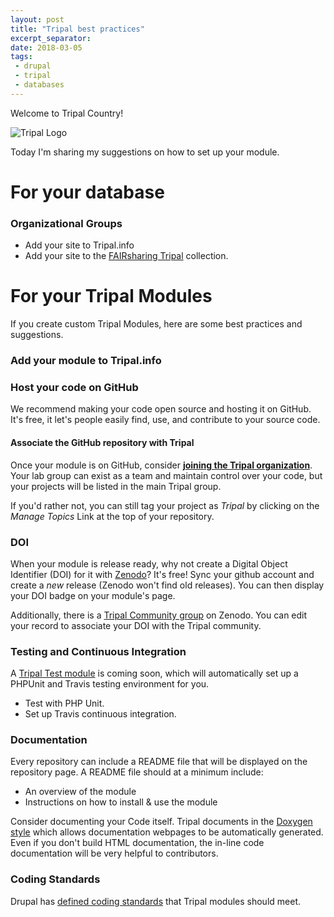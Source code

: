 ```yaml
---
layout: post
title: "Tripal best practices"
excerpt_separator: 
date: 2018-03-05
tags: 
 - drupal
 - tripal
 - databases
---
```


Welcome to Tripal Country!

![Tripal Logo](/gatsby_profile/img/TripalLogo_dark.png)

Today I'm sharing my suggestions on how to set up your module.




# For your database

### Organizational Groups

* Add your site to Tripal.info
* Add your site to the [FAIRsharing Tripal](https://fairsharing.org/collection/Tripal) collection.


# For your Tripal Modules

If you create custom Tripal Modules, here are some best practices and suggestions.

### Add your module to Tripal.info


### Host your code on GitHub

We recommend making your code open source and hosting it on GitHub.  It's free, it let's people easily find, use, and contribute to your source code.


#### Associate the GitHub repository with Tripal

Once your module is on GitHub, consider [**joining the Tripal organization**](https://github.com/tripal/).  Your lab group can exist as a team and maintain control over your code, but your projects will be listed in the main Tripal group.

If you'd rather not, you can still tag your project as *Tripal* by clicking on the *Manage Topics* Link at the top of your repository. 

### DOI

When your module is release ready, why not create a Digital Object Identifier (DOI) for it with [Zenodo](https://zenodo.org/)?  It's free!  Sync your github account and create a *new* release (Zenodo won't find old releases).  You can then display your DOI badge on your module's page.

Additionally, there is a [Tripal Community group](https://zenodo.org/communities/tripal/) on Zenodo.  You can edit your record to associate your DOI with the Tripal community. 


### Testing and Continuous Integration

A [Tripal Test module](https://github.com/statonlab/TripalTestSuite) is coming soon, which will automatically set up a PHPUnit and Travis testing environment for you.

* Test with PHP Unit.
* Set up Travis continuous integration.


### Documentation

Every repository can include a README file that will be displayed on the repository page.  A README file should at a minimum include:

* An overview of the module
* Instructions on how to install & use the module


Consider documenting your Code itself.  Tripal documents in the [Doxygen style](http://www.stack.nl/~dimitri/doxygen/) which allows documentation webpages to be automatically generated.  Even if you don't build HTML documentation, the in-line code documentation will be very helpful to contributors.  


### Coding Standards

Drupal has [defined coding standards](https://www.drupal.org/docs/develop/standards/coding-standards) that Tripal modules should meet. 
